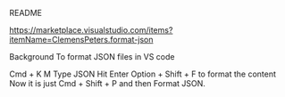 README

https://marketplace.visualstudio.com/items?itemName=ClemensPeters.format-json

Background
To format JSON files in VS code

Cmd + K M
Type JSON
Hit Enter
Option + Shift + F to format the content
Now it is just Cmd + Shift + P and then Format JSON.